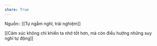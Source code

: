 ```yaml
---
share: True
---
```

Nguồn:: [[Tự ngẫm nghĩ, trải nghiệm]]

[[Cảm xúc không chỉ khiến ta nhớ tốt hơn, mà còn điều hướng những suy nghĩ tự động]]